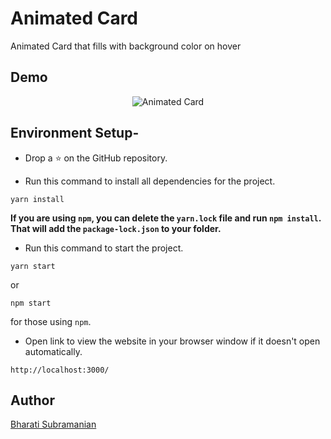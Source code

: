 # Animated Card
Animated Card that fills with background color on hover

## Demo
<div align="center">

![Animated Card](https://github.com/bharati-21/Mirage-UI/blob/76eff5b28d4fbe2fe451f333f3599c8539ab3470/React/Card/animated-card/src/New%20folder/Animated_Card.gif)

</div>

## Environment Setup-

* Drop a :star: on the GitHub repository.  

* Run this command to install all dependencies for the project.
```
yarn install
```  
**If you are using `npm`, you can delete the `yarn.lock` file and run `npm install`. That will add the `package-lock.json` to your folder.**  

* Run this command to start the project.
```
yarn start
```  
or 
```
npm start
```  
for those using `npm`.  

* Open link to view the website in your browser window if it doesn't open automatically.
```
http://localhost:3000/
```  

## Author

[Bharati Subramanian](https://github.com/bharati-21)